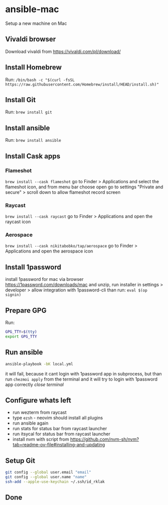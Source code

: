 # ansible-mac
Setup a new machine on Mac

## Vivaldi browser
Download vivaldi from https://vivaldi.com/pl/download/

## Install Homebrew
Run: `/bin/bash -c "$(curl -fsSL https://raw.githubusercontent.com/Homebrew/install/HEAD/install.sh)"`

## Install Git
Run: `brew install git` 

## Install ansible
Run: `brew install ansible`

## Install Cask apps

### Flameshot
`brew install --cask flameshot`
go to Finder > Applications and select the flameshot icon, and from menu bar choose open
go to settings "Private and secure" > scroll down to allow flameshot record screen


### Raycast
`brew install --cask raycast`
go to Finder > Applications and open the raycast icon

### Aerospace
`brew install --cask nikitabobko/tap/aerospace`
go to Finder > Applications and open the aerospace icon

## Install 1password
install 1password for mac via browser https://1password.com/downloads/mac and unzip, run installer
in settings > developer > allow integration with 1password-cli
than run: `eval $(op signin)` 

## Prepare GPG
Run: 
```bash
GPG_TTY=$(tty)
export GPG_TTY
```
## Run ansible
```bash
ansible-playbook -bK local.yml
```
it will fail, because it cant login with 1password app in subprocess, but than run `chezmoi apply` from the terminal and it will try to login with 1password app correctly
*close terminal*

## Configure whats left

* run wezterm from raycast
* type `ezsh` - neovim should install all plugins
* run ansible again
* run stats for status bar from raycast launcher
* run itsycal for status bar from raycast launcher
* install nvm with script from https://github.com/nvm-sh/nvm?tab=readme-ov-file#installing-and-updating

## Setup Git

```bash
git config --global user.email "email"
git config --global user.name "name"
ssh-add --apple-use-keychain ~/.ssh/id_rklak
```
## Done
